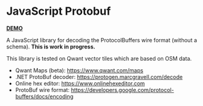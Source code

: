 # JavaScript Protobuf

[**DEMO**](https://tomashubelbauer.github.io/js-protobuf)

A JavaScript library for decoding the ProtocolBuffers wire format (without a
schema). **This is work in progress.**

This library is tested on Qwant vector tiles which are based on OSM data.

- Qwant Maps (beta): https://www.qwant.com/maps
- .NET ProtoBuf decoder: https://protogen.marcgravell.com/decode
- Online hex editor: https://www.onlinehexeditor.com
- ProtoBuf wire format: https://developers.google.com/protocol-buffers/docs/encoding
